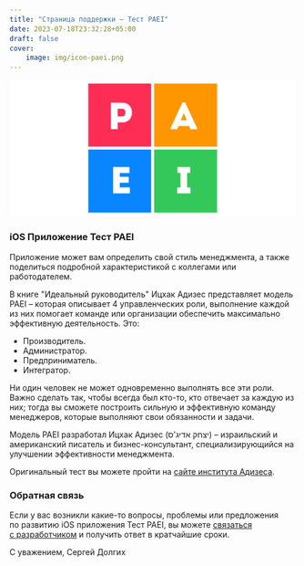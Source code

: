 ```yaml
---
title: "Страница поддержки — Тест PAEI"
date: 2023-07-18T23:32:28+05:00
draft: false
cover:
    image: img/icon-paei.png
---
```



![](img/icon-paei.png)

### iOS Приложение Тест PAEI

Приложение может вам определить свой стиль менеджмента, а также поделиться подробной характеристикой с коллегами или работодателем.

В книге "Идеальный руководитель" Ицхак Адизес представляет модель PAEI – которая описывает 4 управленческих роли, выполнение каждой из них помогает команде или организации обеспечить максимально эффективную деятельность. Это: 

- Производитель. 
- Администратор. 
- Предприниматель. 
- Интегратор. 

Ни один человек не может одновременно выполнять все эти роли. Важно сделать так, чтобы всегда был кто-то, кто отвечает за каждую из них; тогда вы сможете построить сильную и эффективную команду менеджеров, которые выполняют свои обязанности и задачи.

Модель PAEI разработал Ицхак Адизес (יצחק אדיג'ס‏‎) – израильский и американский писатель и бизнес-консультант, специализирующийся на улучшении эффективности менеджмента.

Оригинальный тест вы можете пройти на [сайте института Адизеса](https://adizes.me).

### Обратная связь

Если у вас возникли какие-то вопросы, проблемы или предложения по развитию iOS приложения Тест PAEI, вы можете [связаться с разработчиком](mailto:ageres7@gmail.com?subject=WeatherTV%20Support) и получить ответ в кратчайшие сроки.

С уважением, 
Сергей Долгих
